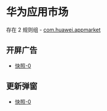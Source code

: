 # 华为应用市场

存在 2 规则组 - [com.huawei.appmarket](/src/apps/com.huawei.appmarket.ts)

## 开屏广告

- [快照-0](https://i.gkd.li/import/12683196)

## 更新弹窗

- [快照-0](https://i.gkd.li/import/13228520)
